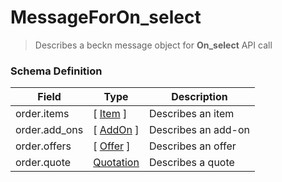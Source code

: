 MessageForOn_select
=======

>Describes a beckn message object for **On_select** API call

### Schema Definition


|**Field**|**Type**|**Description**|
|---------|--------|---------------|
|order.items|[ [Item](/Core/Latest/02_Schemas/item) ]|Describes an item|
|order.add_ons|[ [AddOn](/Core/Latest/02_Schemas/addon) ]|Describes an add-on|
|order.offers|[ [Offer](/Core/Latest/02_Schemas/offer) ]|Describes an offer
|order.quote|[Quotation](/Core/Latest/02_Schemas/quotation) |Describes a quote